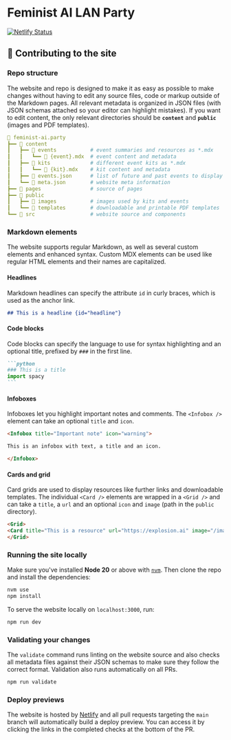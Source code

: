 # Feminist AI LAN Party

[![Netlify Status](https://api.netlify.com/api/v1/badges/83f2eb8b-6420-440a-ad54-1b1eb0988cff/deploy-status)](https://app.netlify.com/sites/feminist-ai/deploys)

## 💛 Contributing to the site

### Repo structure

The website and repo is designed to make it as easy as possible to make changes without having to edit any source files, code or markup outside of the Markdown pages. All relevant metadata is organized in JSON files (with JSON schemas attached so your editor can highlight mistakes). If you want to edit content, the only relevant directories should be **`content`** and **`public`** (images and PDF templates).

```yaml
📂 feminist-ai.party
┣━━ 📂 content
┃   ┣━━ 📂 events           # event summaries and resources as *.mdx
┃   ┃   ┗━━ 📄 {event}.mdx  # event content and metadata
┃   ┣━━ 📂 kits             # different event kits as *.mdx
┃   ┃   ┗━━ 📄 {kit}.mdx    # kit content and metadata
┃   ┣━━ 📄 events.json      # list of future and past events to display
┃   ┗━━ 📄 meta.json        # website meta information
┣━━ 📂 pages                # source of pages
┣━━ 📂 public
┃   ┣━━ 📂 images           # images used by kits and events
┃   ┗━━ 📂 templates        # downloadable and printable PDF templates
┗━━ 📂 src                  # website source and components
```

### Markdown elements

The website supports regular Markdown, as well as several custom elements and enhanced syntax. Custom MDX elements can be used like regular HTML elements and their names are capitalized.

#### Headlines

Markdown headlines can specify the attribute `id` in curly braces, which is used as the anchor link.

```markdown
## This is a headline {id="headline"}
```

#### Code blocks

Code blocks can specify the language to use for syntax highlighting and an optional title, prefixed by `###` in the first line.

````markdown
```python
### This is a title
import spacy
```
````

#### Infoboxes

Infoboxes let you highlight important notes and comments. The `<Infobox />` element can take an optional `title` and `icon`.

```markdown
<Infobox title="Important note" icon="warning">

This is an infobox with text, a title and an icon.

</Infobox>
```

#### Cards and grid

Card grids are used to display resources like further links and downloadable templates. The individual `<Card />` elements are wrapped in a `<Grid />` and can take a `title`, a `url` and an optional `icon` and `image` (path in the `public` directory).

```markdown
<Grid>
<Card title="This is a resource" url="https://explosion.ai" image="/images/image.jpg" icon="book">Some text about the resource here.</Card>
</Grid>
```

### Running the site locally

Make sure you've installed **Node 20** or above with [`nvm`](https://github.com/nvm-sh/nvm). Then clone the repo and install the dependencies:

```bash
nvm use
npm install
```

To serve the website locally on `localhost:3000`, run:

```bash
npm run dev
```

### Validating your changes

The `validate` command runs linting on the website source and also checks all metadata files against their JSON schemas to make sure they follow the correct format. Validation also runs automatically on all PRs.

```bash
npm run validate
```

### Deploy previews

The website is hosted by [Netlify](https://www.netlify.com/) and all pull requests targeting the `main` branch will automatically build a deploy preview. You can access it by clicking the links in the completed checks at the bottom of the PR.
